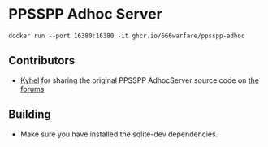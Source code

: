 # PPSSPP Adhoc Server

```
docker run --port 16380:16380 -it ghcr.io/666warfare/ppsspp-adhoc
```

## Contributors
- [Kyhel](https://github.com/Kyhel) for sharing the original PPSSPP AdhocServer source code on [the forums](http://forums.ppsspp.org/showthread.php?tid=3595&pid=59021#pid59021)


## Building
- Make sure you have installed the sqlite-dev dependencies.
